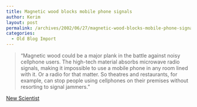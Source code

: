 ```yaml
---
title: Magnetic wood blocks mobile phone signals
author: Kerim
layout: post
permalink: /archives/2002/06/27/magnetic-wood-blocks-mobile-phone-signals/
categories:
  - Old Blog Import
---
```


>   &#8220;Magnetic wood could be a major plank in the battle against noisy cellphone users. The high-tech material absorbs microwave radio signals, making it impossible to use a mobile phone in any room lined with it. Or a radio for that matter. So theatres and restaurants, for example, can stop people using cellphones on their premises without resorting to signal jammers.&#8221;


<a href="http://www.newscientist.com/news/news.jsp?id=ns99992461" onclick="_gaq.push(['_trackEvent', 'outbound-article', 'http://www.newscientist.com/news/news.jsp?id=ns99992461', 'New Scientist']);" >New Scientist</a>

